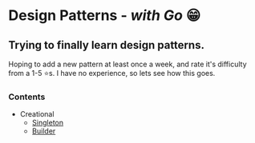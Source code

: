 # Design Patterns - *with Go* 😁

## Trying to finally learn design patterns.

Hoping to add a new pattern at least once a week, and rate it's difficulty from a 1-5 ⭐️s. I have no experience, so lets see how this goes.


### Contents
- Creational
  - [Singleton](./creational/singleton/)
  - [Builder](./creational/builder/)
